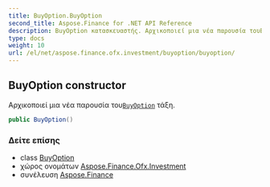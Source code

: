 ```yaml
---
title: BuyOption.BuyOption
second_title: Aspose.Finance for .NET API Reference
description: BuyOption κατασκευαστής. Αρχικοποιεί μια νέα παρουσία τουBuyOption τάξη.
type: docs
weight: 10
url: /el/net/aspose.finance.ofx.investment/buyoption/buyoption/
---
```

## BuyOption constructor

Αρχικοποιεί μια νέα παρουσία του[`BuyOption`](../) τάξη.

```csharp
public BuyOption()
```

### Δείτε επίσης

* class [BuyOption](../)
* χώρος ονομάτων [Aspose.Finance.Ofx.Investment](../../buyoption/)
* συνέλευση [Aspose.Finance](../../../)


